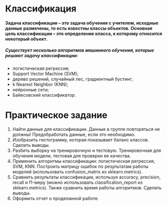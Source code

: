 # Классификация
#### Задача классификации – это задача обучения с учителем, исходные данные размечены, то есть известны классы объектов. Основная цель классификации – это определение класса, к которому относится некоторый объект.	
##### Существует несколько алгоритмов машинного обучения, которые решают задачу классификации:
+	логистическая регрессия;
+	Support Vector Machine (SVM);
+	дерево решений, случайный лес, градиентный бустинг;
+	k Nearest Neighbor (KNN);
+	нейронные сети;
+	Байесовский классификатор.


# Практическое задание
1.	Найти данные для классификации. Данные в группе повторяться не должны! Предобработать данные, если это необходимо.
2.	Изобразить гистограмму, которая показывает баланс классов. Сделать выводы.
3.	Разбить выборку на тренировочную и тестовую. Тренировочная для обучения модели, тестовая для проверки ее качества.
4.	Применить алгоритмы классификации: логистическая регрессия, SVM, KNN. Построить матрицу ошибок по результатам работы моделей (использовать confusion_matrix из sklearn.metrics).
5.	Сравнить результаты классификации, используя accuracy, precision, recall и f1-меру (можно использовать classification_report из sklearn.metrics). Также сравнить время работы алгоритмов. Сделать выводы.
6.	Оформить отчет о проделанной работе.
